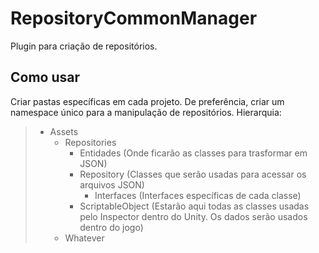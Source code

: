 # RepositoryCommonManager
Plugin para criação de repositórios.

## Como usar
Criar pastas específicas em cada projeto. De preferência, criar um namespace único para a manipulação de repositórios.
Hierarquia:

>   - Assets
>     - Repositories    
>       - Entidades (Onde ficarão as classes para trasformar em JSON)        
>       - Repository (Classes que serão usadas para acessar os arquivos JSON)        
>         - Interfaces (Interfaces específicas de cada classe)          
>       - ScriptableObject (Estarão aqui todas as classes usadas pelo Inspector dentro do Unity. Os dados serão usados dentro do jogo)
>     - Whatever
    
